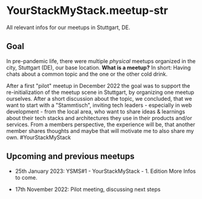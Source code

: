 # YourStackMyStack.meetup-str

All relevant infos for our meetups in Stuttgart, DE.

## Goal

In pre-pandemic life, there were multiple *physical* meetups organized in the city, Stuttgart (DE), our base location.
**What is a meetup?** In short: Having chats about a common topic and the one or the other cold drink.

After a first "pilot" meetup in December 2022 the goal was to support the re-initialization of the meetup scene in Stuttgart, by organizing one meetup ourselves. After a short discussion about the topic, we concluded, that we want to start with a "Stammtisch", inviting tech leaders - especially in web development - from the local area, who want to share ideas & learnings about their tech stacks and architectures they use in their products and/or services. From a members perspective, the experience will be, that another member shares thoughts and maybe that will motivate me to also share my own. #YourStackMyStack

## Upcoming and previous meetups

- 25th January 2023: YSMS#1 - YourStackMyStack - 1. Edition
  More Infos to come.

- 17th November 2022: Pilot meeting, discussing next steps
